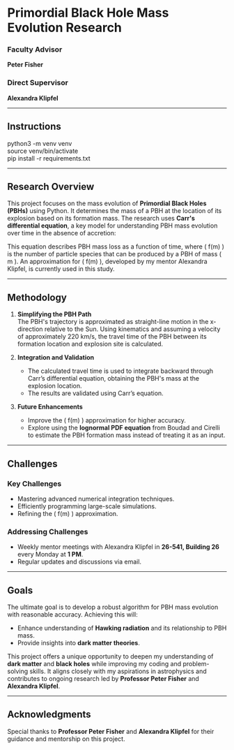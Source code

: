 # Primordial Black Hole Mass Evolution Research

### Faculty Advisor  
**Peter Fisher**

### Direct Supervisor  
**Alexandra Klipfel**

---
## Instructions

python3 -m venv venv  
source venv/bin/activate  
pip install -r requirements.txt  

---

## Research Overview

This project focuses on the mass evolution of **Primordial Black Holes (PBHs)** using Python. It determines the mass of a PBH at the location of its explosion based on its formation mass. The research uses **Carr's differential equation**, a key model for understanding PBH mass evolution over time in the absence of accretion:

This equation describes PBH mass loss as a function of time, where \( f(m) \) is the number of particle species that can be produced by a PBH of mass \( m \). An approximation for \( f(m) \), developed by my mentor Alexandra Klipfel, is currently used in this study.

---

## Methodology

1. **Simplifying the PBH Path**  
   The PBH's trajectory is approximated as straight-line motion in the x-direction relative to the Sun. Using kinematics and assuming a velocity of approximately 220 km/s, the travel time of the PBH between its formation location and explosion site is calculated.

2. **Integration and Validation**  
   - The calculated travel time is used to integrate backward through Carr’s differential equation, obtaining the PBH's mass at the explosion location.
   - The results are validated using Carr’s equation.

3. **Future Enhancements**  
   - Improve the \( f(m) \) approximation for higher accuracy.  
   - Explore using the **lognormal PDF equation** from Boudad and Cirelli to estimate the PBH formation mass instead of treating it as an input.

---

## Challenges

### Key Challenges  
- Mastering advanced numerical integration techniques.  
- Efficiently programming large-scale simulations.  
- Refining the \( f(m) \) approximation.

### Addressing Challenges  
- Weekly mentor meetings with Alexandra Klipfel in **26-541, Building 26** every Monday at **1 PM**.  
- Regular updates and discussions via email.

---

## Goals

The ultimate goal is to develop a robust algorithm for PBH mass evolution with reasonable accuracy. Achieving this will:
- Enhance understanding of **Hawking radiation** and its relationship to PBH mass.  
- Provide insights into **dark matter theories**.

This project offers a unique opportunity to deepen my understanding of **dark matter** and **black holes** while improving my coding and problem-solving skills. It aligns closely with my aspirations in astrophysics and contributes to ongoing research led by **Professor Peter Fisher** and **Alexandra Klipfel**.

---

## Acknowledgments

Special thanks to **Professor Peter Fisher** and **Alexandra Klipfel** for their guidance and mentorship on this project.

